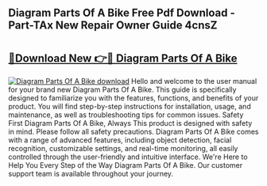 ## Diagram Parts Of A Bike Free Pdf Download - Part-TAx New Repair Owner Guide 4cnsZ

# <h2><a href="http://dfoysi.blite.top/?on=Diagram+Parts+Of+A+Bike">🔗Download New 👉🔴 Diagram Parts Of A Bike</a></h2>

[![Diagram Parts Of A Bike download](https://i.imgur.com/lujVjoI.png)](http://dfoysi.blite.top/?on=Diagram+Parts+Of+A+Bike)
Hello and welcome to the user manual for your brand new Diagram Parts Of A Bike. This guide is specifically designed to familiarize you with the features, functions, and benefits of your product. You will find step-by-step instructions for installation, usage, and maintenance, as well as troubleshooting tips for common issues. Safety First Diagram Parts Of A Bike, Always This product is designed with safety in mind. Please follow all safety precautions. Diagram Parts Of A Bike comes with a range of advanced features, including object detection, facial recognition, customizable settings, and real-time monitoring, all easily controlled through the user-friendly and intuitive interface. We're Here to Help You Every Step of the Way Diagram Parts Of A Bike. Our customer support team is available throughout your journey.
